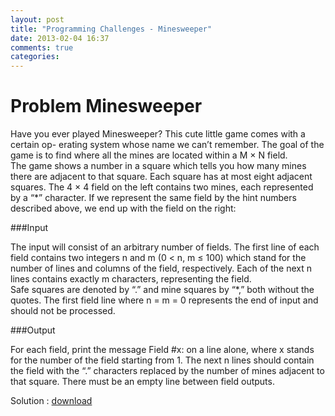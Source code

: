 ```yaml
---
layout: post
title: "Programming Challenges - Minesweeper"
date: 2013-02-04 16:37
comments: true
categories: 
---
```


Problem Minesweeper
====================

Have you ever played Minesweeper? This cute little game comes with a certain op- erating system whose name we can’t remember. The goal of the game is to find where all the mines are located within a M × N field.  
The game shows a number in a square which tells you how many mines there are adjacent to that square. Each square has at most eight adjacent squares. The 4 × 4 field on the left contains two mines, each represented by a “*” character. If we represent the same field by the hint numbers described above, we end up with the field on the right:  

###Input  

The input will consist of an arbitrary number of fields. The first line of each field contains two integers n and m (0 < n, m ≤ 100) which stand for the number of lines and columns of the field, respectively. Each of the next n lines contains exactly m characters, representing the field.  
Safe squares are denoted by “.” and mine squares by “*,” both without the quotes. The first field line where n = m = 0 represents the end of input and should not be processed.  

###Output

For each field, print the message Field #x: on a line alone, where x stands for the number of the field starting from 1. The next n lines should contain the field with the “.” characters replaced by the number of mines adjacent to that square. There must be an empty line between field outputs.  

Solution : [download](https://raw.github.com/viniciusmo/programming-challenges-problems/master/getting-started/Minesweeper.cpp)